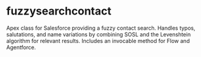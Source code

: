 # fuzzysearchcontact
Apex class for Salesforce providing a fuzzy contact search. Handles typos, salutations, and name variations by combining SOSL and the Levenshtein algorithm for relevant results. Includes an invocable method for Flow and Agentforce.
